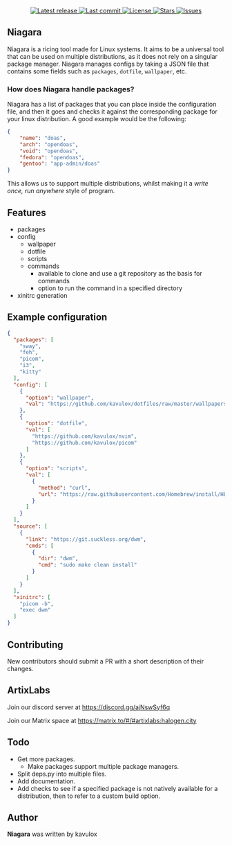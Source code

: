 <div align="center">

<p>
    <a href="https://github.com/ArtixLabs/Niagara/releases/latest">
      <img alt="Latest release" src="https://img.shields.io/github/v/release/ArtixLabs/Niagara?style=for-the-badge&logo=starship&color=C9CBFF&logoColor=D9E0EE&labelColor=302D41" />
    </a>
    <a href="https://github.com/ArtixLabs/Niagara/pulse">
      <img alt="Last commit" src="https://img.shields.io/github/last-commit/ArtixLabs/Niagara?style=for-the-badge&logo=starship&color=8bd5ca&logoColor=D9E0EE&labelColor=302D41"/>
    </a>
    <a href="https://github.com/ArtixLabs/Niagara/blob/master/LICENSE">
      <img alt="License" src="https://img.shields.io/github/license/ArtixLabs/Niagara?style=for-the-badge&logo=starship&color=ee999f&logoColor=D9E0EE&labelColor=302D41" />
    </a>
    <a href="https://github.com/ArtixLabs/Niagara/stargazers">
      <img alt="Stars" src="https://img.shields.io/github/stars/ArtixLabs/Niagara?style=for-the-badge&logo=starship&color=c69ff5&logoColor=D9E0EE&labelColor=302D41" />
    </a>
    <a href="https://github.com/ArtixLabs/Niagara/issues">
      <img alt="Issues" src="https://img.shields.io/github/issues/ArtixLabs/Niagara?style=for-the-badge&logo=bilibili&color=F5E0DC&logoColor=D9E0EE&labelColor=302D41" />
    </a>
</div>

## Niagara

Niagara is a ricing tool made for Linux systems. It aims to be a universal tool that can be used on multiple distributions, as it does not rely on a singular package manager. Niagara manages configs by taking a JSON file that contains some fields such as `packages`, `dotfile`, `wallpaper`, etc. 

### How does Niagara handle packages?

Niagara has a list of packages that you can place inside the configuration file, and then it goes and checks it against the corresponding package for your linux distribution. A good example would be the following:

```json
{
    "name": "doas",
    "arch": "opendoas",
    "void": "opendoas",
    "fedora": "opendoas",
    "gentoo": "app-admin/doas"
}
```

This allows us to support multiple distributions, whilst making it a *write once, run anywhere* style of program.

## Features

- packages
- config
  - wallpaper
  - dotfile
  - scripts
  - commands
    - available to clone and use a git repository as the basis for commands
    - option to run the command in a specified directory
- xinitrc generation

## Example configuration

```json
{
  "packages": [
    "sway",
    "feh",
    "picom",
    "i3",
    "kitty"
  ],
  "config": [
    {
      "option": "wallpaper",
      "val": "https://github.com/kavulox/dotfiles/raw/master/wallpapers/forest.jpg"
    },
    {
      "option": "dotfile",
      "val": [
        "https://github.com/kavulox/nvim",
        "https://github.com/kavulox/picom"
      ]
    },
    {
      "option": "scripts",
      "val": [
        {
          "method": "curl",
          "url": "https://raw.githubusercontent.com/Homebrew/install/HEAD/install.sh"
        }
      ]
    }
  ],
  "source": [
    {
      "link": "https://git.suckless.org/dwm",
      "cmds": [
        {
          "dir": "dwm",
          "cmd": "sudo make clean install"
        }
      ]
    }
  ],
  "xinitrc": [
    "picom -b",
    "exec dwm"
  ]
}
```

## Contributing

New contributors should submit a PR with a short description of their changes.

## ArtixLabs

Join our discord server at https://discord.gg/ajNswSyf6q

Join our Matrix space at https://matrix.to/#/#artixlabs:halogen.city

## Todo

- Get more packages.
  - Make packages support multiple package managers.
- Split deps.py into multiple files.
- Add documentation.
- Add checks to see if a specified package is not natively available for a distribution, then to refer to a custom build option.


## Author

**Niagara** was written by kavulox
